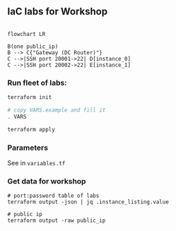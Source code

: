 ## IaC labs for Workshop

```mermaid

flowchart LR

B(one public_ip)
B --> C{"Gateway (DC Router)"}
C -->|SSH port 20001->22| D[instance_0]
C -->|SSH port 20002->22| E[instance_1]
```

### Run fleet of labs:

```bash
terraform init

# copy VARS.example and fill it
. VARS

terraform apply
```

### Parameters

See in `variables.tf`

### Get data for workshop

```
# port:password table of labs
terraform output -json | jq .instance_listing.value

# public ip
terraform output -raw public_ip

```
